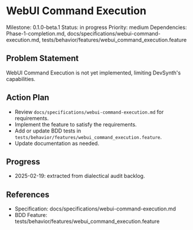 # WebUI Command Execution
Milestone: 0.1.0-beta.1
Status: in progress
Priority: medium
Dependencies: Phase-1-completion.md, docs/specifications/webui-command-execution.md, tests/behavior/features/webui_command_execution.feature

## Problem Statement
WebUI Command Execution is not yet implemented, limiting DevSynth's capabilities.


## Action Plan
- Review `docs/specifications/webui-command-execution.md` for requirements.
- Implement the feature to satisfy the requirements.
- Add or update BDD tests in `tests/behavior/features/webui_command_execution.feature`.
- Update documentation as needed.

## Progress
- 2025-02-19: extracted from dialectical audit backlog.

## References
- Specification: docs/specifications/webui-command-execution.md
- BDD Feature: tests/behavior/features/webui_command_execution.feature
